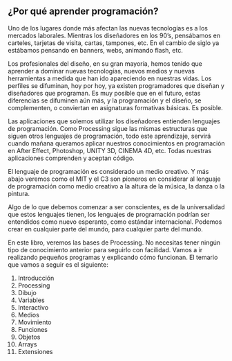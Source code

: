 ## ¿Por qué aprender programación?

Uno de los lugares donde más afectan las nuevas tecnologías es a los mercados laborales. Mientras los diseñadores en los 90’s, pensábamos en carteles, tarjetas de visita, cartas, tampones, etc. En el cambio de siglo ya estábamos pensando en banners, webs, animando flash, etc. 

Los profesionales del diseño, en su gran mayoría, hemos tenido que aprender a dominar nuevas tecnologías, nuevos medios y nuevas herramientas a medida que han ido apareciendo en nuestras vidas. Los perfiles se difuminan, hoy por hoy, ya existen programadores que diseñan y diseñadores que programan. Es muy posible que en el futuro, estas diferencias se difuminen aún más, y la programación y el diseño, se complementen, o conviertan en asignaturas formativas básicas. Es posible.

Las aplicaciones que solemos utilizar los diseñadores entienden lenguajes de programación. Como Processing sigue las mismas estructuras que siguen otros lenguajes de programación, todo este aprendizaje, servirá cuando mañana queramos aplicar nuestros conocimientos en programación en After Effect, Photoshop, UNITY 3D, CINEMA 4D, etc. Todas nuestras aplicaciones comprenden y aceptan código.

El lenguaje de programación es considerado un medio creativo. Y más abajo veremos como el MIT y el C3 son pioneros en considerar al lenguaje de programación como medio creativo a la altura de la música, la danza o la pintura.

Algo de lo que debemos comenzar a ser conscientes, es de la universalidad que estos lenguajes tienen, los lenguajes de programación podrían ser entendidos como nuevo esperanto, como estándar internacional. Podemos crear en cualquier parte del mundo, para cualquier parte del mundo.

En este libro, veremos las bases de Processing. No necesitas tener ningún tipo de conocimiento anterior para seguirlo con facilidad. Vamos a ir realizando pequeños programas y explicando cómo funcionan. El temario que vamos a seguir es el siguiente:

01. Introducción
02. Processing
03. Dibujo
04. Variables
05. Interactivo
06. Medios
07. Movimiento
08. Funciones
09. Objetos
10. Arrays
11. Extensiones